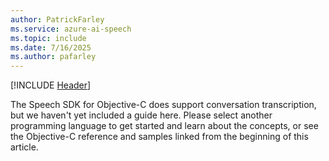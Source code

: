```yaml
---
author: PatrickFarley
ms.service: azure-ai-speech
ms.topic: include
ms.date: 7/16/2025
ms.author: pafarley
---
```


[!INCLUDE [Header](../../common/objectivec.md)]

The Speech SDK for Objective-C does support conversation transcription, but we haven't yet included a guide here. Please select another programming language to get started and learn about the concepts, or see the Objective-C reference and samples linked from the beginning of this article. 
